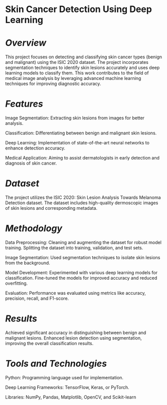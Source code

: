 
# Skin Cancer Detection Using Deep Learning
# *Overview*
<p>This project focuses on detecting and classifying skin cancer types (benign and malignant) using the ISIC 2020 dataset. The project incorporates segmentation techniques to identify skin lesions accurately and uses deep learning models to classify them. This work contributes to the field of medical image analysis by leveraging advanced machine learning techniques for improving diagnostic accuracy.</p>

# *Features*
<p> Image Segmentation: Extracting skin lesions from images for better analysis.</p>
<p> Classification: Differentiating between benign and malignant skin lesions.</p>
<p> Deep Learning: Implementation of state-of-the-art neural networks to enhance detection accuracy.</p>
<p> Medical Application: Aiming to assist dermatologists in early detection and diagnosis of skin cancer.</p>

# *Dataset*
The project utilizes the ISIC 2020: Skin Lesion Analysis Towards Melanoma Detection dataset. The dataset includes high-quality dermoscopic images of skin lesions and corresponding metadata.

# *Methodology*
<p>Data Preprocessing:
Cleaning and augmenting the dataset for robust model training.
Splitting the dataset into training, validation, and test sets.</p>

<p>Image Segmentation:
Used segmentation techniques to isolate skin lesions from the background.</p>
<p>Model Development:
Experimented with various deep learning models for classification.
Fine-tuned the models for improved accuracy and reduced overfitting.</p>
<p>Evaluation:
Performance was evaluated using metrics like accuracy, precision, recall, and F1-score.</p>

# *Results*
Achieved significant accuracy in distinguishing between benign and malignant lesions.
Enhanced lesion detection using segmentation, improving the overall classification results.
# *Tools and Technologies*
<p>Python: Programming language used for implementation.</p>
<p>Deep Learning Frameworks: TensorFlow, Keras, or PyTorch.</p>
<p>Libraries: NumPy, Pandas, Matplotlib, OpenCV, and Scikit-learn</p>
